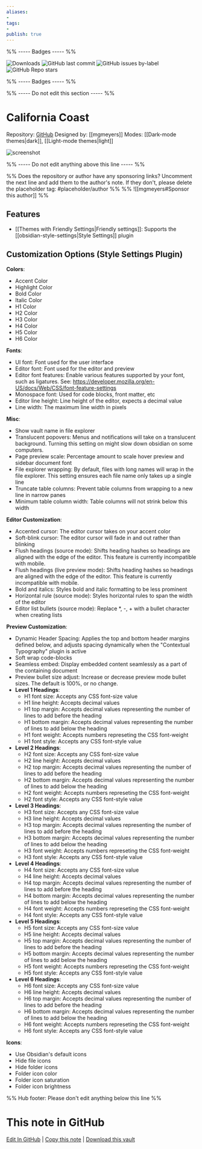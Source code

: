 ```yaml
---
aliases:
- 
tags: 
- 
publish: true
---
```


%% ----- Badges ----- %%

![Downloads](https://img.shields.io/badge/downloads-29568-573E7A?style=for-the-badge&logo=)
![GitHub last commit](https://img.shields.io/github/last-commit/mgmeyers/obsidian-california-coast-theme?color=573E7A&label=last%20update&logo=github&style=for-the-badge)
![GitHub issues by-label](https://img.shields.io/github/issues/mgmeyers/obsidian-california-coast-theme/help%20wanted?color=573E7A&logo=github&style=for-the-badge) 
![GitHub Repo stars](https://img.shields.io/github/stars/mgmeyers/obsidian-california-coast-theme?color=573E7A&logo=github&style=for-the-badge)

%% ----- Badges ----- %%

%% ----- Do not edit this section ----- %%

# California Coast

Repository: [GitHub](https://github.com/mgmeyers/obsidian-california-coast-theme)
Designed by: [[mgmeyers]]
Modes: [[Dark-mode themes|dark]], [[Light-mode themes|light]]



![screenshot](https://github.com/mgmeyers/obsidian-california-coast-theme/raw/main/screenshots/04.png)

%% ----- Do not edit anything above this line ----- %% 

%% Does the repository or author have any sponsoring links? Uncomment the next line and add them to the author's note. If they don't, please delete the placeholder tag: #placeholder/author %%
%% ![[mgmeyers#Sponsor this author]] %%


## Features

- [[Themes with Friendly Settings|Friendly settings]]: Supports the [[obsidian-style-settings|Style Settings]] plugin

## Customization Options (Style Settings Plugin) 

**Colors**: 
- Accent Color
- Highlight Color
- Bold Color
- Italic Color
- H1 Color
- H2 Color
- H3 Color
- H4 Color
- H5 Color
- H6 Color

**Fonts**: 
- UI font: Font used for the user interface
- Editor font: Font used for the editor and preview
- Editor font features: Enable various features supported by your font, such as ligatures. See: https://developer.mozilla.org/en-US/docs/Web/CSS/font-feature-settings
- Monospace font: Used for code blocks, front matter, etc
- Editor line height: Line height of the editor, expects a decimal value
- Line width: The maximum line width in pixels

**Misc**: 
- Show vault name in file explorer
- Translucent popovers: Menus and notifications will take on a translucent background. Turning this setting on might slow down obsidian on some computers.
- Page preview scale: Percentage amount to scale hover preview and sidebar document font
- File explorer wrapping: By default, files with long names will wrap in the file explorer. This setting ensures each file name only takes up a single line
- Truncate table columns: Prevent table columns from wrapping to a new line in narrow panes
- Minimum table column width: Table columns will not strink below this width

**Editor Customization**: 
- Accented cursor: The editor cursor takes on your accent color
- Soft-blink cursor: The editor cursor will fade in and out rather than blinking
- Flush headings (source mode): Shifts heading hashes so headings are aligned with the edge of the editor. This feature is currently incompatible with mobile.
- Flush headings (live preview mode): Shifts heading hashes so headings are aligned with the edge of the editor. This feature is currently incompatible with mobile.
- Bold and italics: Styles bold and italic formatting to be less prominent
- Horizontal rule (source mode): Styles horizontal rules to span the width of the editor
- Editor list bullets (source mode): Replace *, -, + with a bullet character when creating lists

**Preview Customization**: 
- Dynamic Header Spacing: Applies the top and bottom header margins defined below, and adjusts spacing dynamically when the "Contextual Typography" plugin is active
- Soft wrap code-blocks
- Seamless embed: Display embedded content seamlessly as a part of the containing document
- Preview bullet size adjust: Increase or decrease preview mode bullet sizes. The default is 100%, or no change.
- **Level 1 Headings**: 
    - H1 font size: Accepts any CSS font-size value
    - H1 line height: Accepts decimal values
    - H1 top margin: Accepts decimal values representing the number of lines to add before the heading
    - H1 bottom margin: Accepts decimal values representing the number of lines to add below the heading
    - H1 font weight: Accepts numbers represeting the CSS font-weight
    - H1 font style: Accepts any CSS font-style value
- **Level 2 Headings**: 
    - H2 font size: Accepts any CSS font-size value
    - H2 line height: Accepts decimal values
    - H2 top margin: Accepts decimal values representing the number of lines to add before the heading
    - H2 bottom margin: Accepts decimal values representing the number of lines to add below the heading
    - H2 font weight: Accepts numbers represeting the CSS font-weight
    - H2 font style: Accepts any CSS font-style value
- **Level 3 Headings**: 
    - H3 font size: Accepts any CSS font-size value
    - H3 line height: Accepts decimal values
    - H3 top margin: Accepts decimal values representing the number of lines to add before the heading
    - H3 bottom margin: Accepts decimal values representing the number of lines to add below the heading
    - H3 font weight: Accepts numbers represeting the CSS font-weight
    - H3 font style: Accepts any CSS font-style value
- **Level 4 Headings**: 
    - H4 font size: Accepts any CSS font-size value
    - H4 line height: Accepts decimal values
    - H4 top margin: Accepts decimal values representing the number of lines to add before the heading
    - H4 bottom margin: Accepts decimal values representing the number of lines to add below the heading
    - H4 font weight: Accepts numbers represeting the CSS font-weight
    - H4 font style: Accepts any CSS font-style value
- **Level 5 Headings**: 
    - H5 font size: Accepts any CSS font-size value
    - H5 line height: Accepts decimal values
    - H5 top margin: Accepts decimal values representing the number of lines to add before the heading
    - H5 bottom margin: Accepts decimal values representing the number of lines to add below the heading
    - H5 font weight: Accepts numbers represeting the CSS font-weight
    - H5 font style: Accepts any CSS font-style value
- **Level 6 Headings**: 
    - H6 font size: Accepts any CSS font-size value
    - H6 line height: Accepts decimal values
    - H6 top margin: Accepts decimal values representing the number of lines to add before the heading
    - H6 bottom margin: Accepts decimal values representing the number of lines to add below the heading
    - H6 font weight: Accepts numbers represeting the CSS font-weight
    - H6 font style: Accepts any CSS font-style value

**Icons**: 
- Use Obsidian's default icons
- Hide file icons
- Hide folder icons
- Folder icon color
- Folder icon saturation
- Folder icon brightness


%% Hub footer: Please don't edit anything below this line %%

# This note in GitHub

<span class="git-footer">[Edit In GitHub](https://github.dev/obsidian-community/obsidian-hub/blob/main/02%20-%20Community%20Expansions/02.05%20All%20Community%20Expansions/Themes/California%20Coast.md "git-hub-edit-note") | [Copy this note](https://raw.githubusercontent.com/obsidian-community/obsidian-hub/main/02%20-%20Community%20Expansions/02.05%20All%20Community%20Expansions/Themes/California%20Coast.md "git-hub-copy-note") | [Download this vault](https://github.com/obsidian-community/obsidian-hub/archive/refs/heads/main.zip "git-hub-download-vault") </span>
